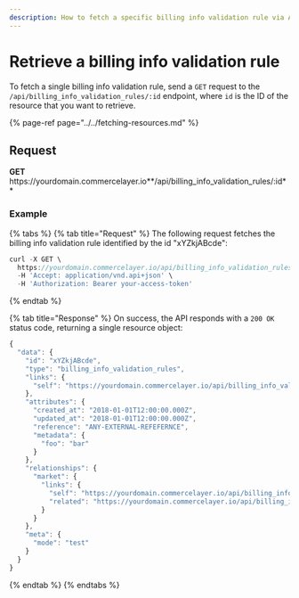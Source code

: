 ```yaml
---
description: How to fetch a specific billing info validation rule via API
---
```


# Retrieve a billing info validation rule

To fetch a single billing info validation rule, send a `GET` request to the `/api/billing_info_validation_rules/:id` endpoint, where `id` is the ID of the resource that you want to retrieve.

{% page-ref page="../../fetching-resources.md" %}

## Request

**GET** https://<i></i>yourdomain.commercelayer.io**/api/billing_info_validation_rules/:id**

### **Example**

{% tabs %}
{% tab title="Request" %}
The following request fetches the billing info validation rule identified by the id "xYZkjABcde":

```javascript
curl -X GET \
  https://yourdomain.commercelayer.io/api/billing_info_validation_rules/xYZkjABcde \
  -H 'Accept: application/vnd.api+json' \
  -H 'Authorization: Bearer your-access-token'
```
{% endtab %}

{% tab title="Response" %}
On success, the API responds with a `200 OK` status code, returning a single resource object:

```javascript
{
  "data": {
    "id": "xYZkjABcde",
    "type": "billing_info_validation_rules",
    "links": {
      "self": "https://yourdomain.commercelayer.io/api/billing_info_validation_rules/xYZkjABcde"
    },
    "attributes": {
      "created_at": "2018-01-01T12:00:00.000Z",
      "updated_at": "2018-01-01T12:00:00.000Z",
      "reference": "ANY-EXTERNAL-REFEFERNCE",
      "metadata": {
        "foo": "bar"
      }
    },
    "relationships": {
      "market": {
        "links": {
          "self": "https://yourdomain.commercelayer.io/api/billing_info_validation_rules/xYZkjABcde/relationships/market",
          "related": "https://yourdomain.commercelayer.io/api/billing_info_validation_rules/xYZkjABcde/market"
        }
      }
    },
    "meta": {
      "mode": "test"
    }
  }
}
```
{% endtab %}
{% endtabs %}
